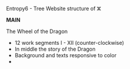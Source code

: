Entropy6 - Tree Website structure of ⵣ

**MAIN**

The Wheel of the Dragon 

- 12 work segments I - XII (counter-clockwise)
- In middle the story of the Dragon
- Background and texts responsive to color
- 
